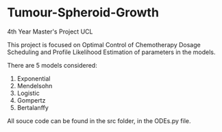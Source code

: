 # Tumour-Spheroid-Growth

4th Year Master's Project UCL

This project is focused on Optimal Control of Chemotherapy Dosage Scheduling and Profile Likelihood Estimation of parameters in the models.

There are 5 models considered:
1) Exponential
2) Mendelsohn
3) Logistic
4) Gompertz
5) Bertalanffy

All souce code can be found in the src folder, in the ODEs.py file.

